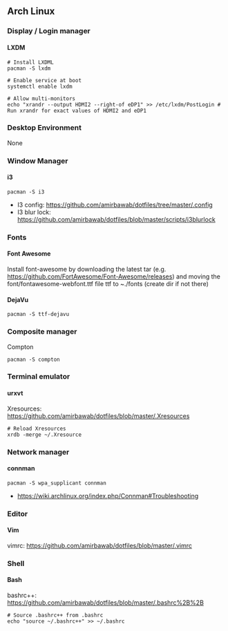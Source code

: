## Arch Linux
### Display / Login manager
#### LXDM
```
# Install LXDML
pacman -S lxdm

# Enable service at boot
systemctl enable lxdm

# Allow multi-monitors
echo "xrandr --output HDMI2 --right-of eDP1" >> /etc/lxdm/PostLogin # Run xrandr for exact values of HDMI2 and eDP1
```
### Desktop Environment
None

### Window Manager
#### i3
```
pacman -S i3
```
* I3 config: https://github.com/amirbawab/dotfiles/tree/master/.config
* I3 blur lock: https://github.com/amirbawab/dotfiles/blob/master/scripts/i3blurlock

### Fonts
#### Font Awesome
Install font-awesome by downloading the latest tar (e.g. https://github.com/FortAwesome/Font-Awesome/releases) and moving the font/fontawesome-webfont.ttf file ttf to ~./fonts (create dir if not there)

#### DejaVu
```
pacman -S ttf-dejavu
```

### Composite manager
Compton
```
pacman -S compton
```

### Terminal emulator
#### urxvt
Xresources: https://github.com/amirbawab/dotfiles/blob/master/.Xresources
```
# Reload Xresources
xrdb -merge ~/.Xresource
```

### Network manager
#### connman
```
pacman -S wpa_supplicant connman
```
* https://wiki.archlinux.org/index.php/Connman#Troubleshooting

### Editor
#### Vim
vimrc: https://github.com/amirbawab/dotfiles/blob/master/.vimrc

### Shell
#### Bash
bashrc++: https://github.com/amirbawab/dotfiles/blob/master/.bashrc%2B%2B
```
# Source .bashrc++ from .bashrc
echo "source ~/.bashrc++" >> ~/.bashrc
```

